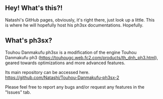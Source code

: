 ## Hey! What's this?!
Natashi's GitHub pages, obviously, it's right there, just look up a little.
This is where he will hopefully host his ph3sx documentations.
Hopefully.

## What's ph3sx?
Touhou Danmakufu ph3sx is a modification of the engine Touhou Danmakufu ph3 (https://touhougc.web.fc2.com/products/th_dnh_ph3.html), geared towards optimizations and more advanced features.

Its main repository can be accessed here.
https://github.com/Natashi/Touhou-Danmakufu-ph3sx-2

Please feel free to report any bugs and/or request any features in the "Issues" tab.
